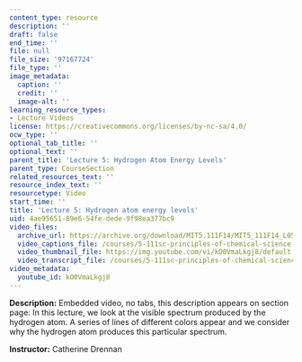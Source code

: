 ```yaml
---
content_type: resource
description: ''
draft: false
end_time: ''
file: null
file_size: '97167724'
file_type: ''
image_metadata:
  caption: ''
  credit: ''
  image-alt: ''
learning_resource_types:
- Lecture Videos
license: https://creativecommons.org/licenses/by-nc-sa/4.0/
ocw_type: ''
optional_tab_title: ''
optional_text: ''
parent_title: 'Lecture 5: Hydrogen Atom Energy Levels'
parent_type: CourseSection
related_resources_text: ''
resource_index_text: ''
resourcetype: Video
start_time: ''
title: 'Lecture 5: Hydrogen atom energy levels'
uid: 4ae95651-89e6-54fe-dede-9f98ea377bc9
video_files:
  archive_url: https://archive.org/download/MIT5.111F14/MIT5_111F14_L05_300k.mp4
  video_captions_file: /courses/5-111sc-principles-of-chemical-science-fall-2014/b859fe55a8d45db59b0529a414f86c49_kO0VmaLkgj8.vtt
  video_thumbnail_file: https://img.youtube.com/vi/kO0VmaLkgj8/default.jpg
  video_transcript_file: /courses/5-111sc-principles-of-chemical-science-fall-2014/78b2586e6ccc607459c82fc9172c968c_kO0VmaLkgj8.pdf
video_metadata:
  youtube_id: kO0VmaLkgj8
---
```

**Description:** Embedded video, no tabs, this description appears on section page: In this lecture, we look at the visible spectrum produced by the hydrogen atom. A series of lines of different colors appear and we consider why the hydrogen atom produces this particular spectrum.

**Instructor:** Catherine Drennan